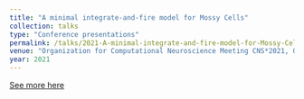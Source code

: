 ```yaml
---
title: "A minimal integrate-and-fire model for Mossy Cells"
collection: talks
type: "Conference presentations"
permalink: /talks/2021-A-minimal-integrate-and-fire-model-for-Mossy-Cells
venue: "Organization for Computational Neuroscience Meeting CNS*2021, Online, Available in: url, https://bit.ly/cns2021poster"
year: 2021
---
```


[See more here](https://bit.ly/cns2021poster)
